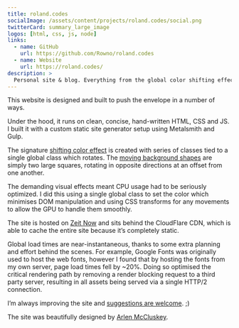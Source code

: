 ```yaml
---
title: roland.codes
socialImage: /assets/content/projects/roland.codes/social.png
twitterCard: summary_large_image
logos: [html, css, js, node]
links:
  - name: GitHub
    url: https://github.com/Rowno/roland.codes
  - name: Website
    url: https://roland.codes/
description: >
  Personal site & blog. Everything from the global color shifting effect to the beautiful ultra-optimized code under the hood.
---
```


This website is designed and built to push the envelope in a number of ways.

Under the hood, it runs on clean, concise, hand-written HTML, CSS and JS. I built it with a custom static site generator setup using Metalsmith and Gulp.

The signature [shifting color effect][theme] is created with series of classes tied to a single global class which rotates. The [moving background shapes][background] are simply two large squares, rotating in opposite directions at an offset from one another.

The demanding visual effects meant CPU usage had to be seriously optimized. I did this using a single global class to set the color which minimises DOM manipulation and using CSS transforms for any movements to allow the GPU to handle them smoothly.

The site is hosted on [Zeit Now][] and sits behind the CloudFlare CDN, which is able to cache the entire site because it’s completely static.

Global load times are near-instantaneous, thanks to some extra planning and effort behind the scenes. For example, Google Fonts was originally used to host the web fonts, however I found that by hosting the fonts from my own server, page load times fell by ~20%. Doing so optimised the critical rendering path by removing a render blocking request to a third party server, resulting in all assets being served via a single HTTP/2 connection.

I’m always improving the site and [suggestions are welcome][suggestions]. ;)

The site was beautifully designed by [Arlen McCluskey][arlen].

[theme]: https://github.com/Rowno/roland.codes/blob/master/app/assets/css/components/_theme.scss
[background]: http://codepen.io/Rowno/pen/EVEgJb
[zeit now]: https://zeit.co/now
[suggestions]: https://github.com/Rowno/roland.codes/issues
[arlen]: https://www.arlenmccluskey.com/
